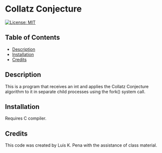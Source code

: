 # Collatz Conjecture
[![License: MIT](https://img.shields.io/badge/License-MIT-yellow.svg)](https://opensource.org/licenses/MIT)

## Table of Contents
- [Description](#description)
- [Installation](#installation)
- [Credits](#credits)

## Description
This is a program that receives an int and applies 
the Collatz Conjecture algorithm to it in separate 
child processes using the fork() system call.

## Installation
Requires C compiler.

## Credits
This code was created by Luis K. Pena with the assistance
of class material.
